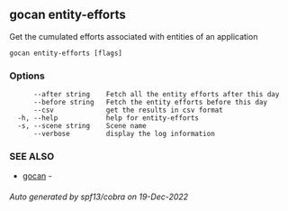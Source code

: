 ## gocan entity-efforts

Get the cumulated efforts associated with entities of an application

```
gocan entity-efforts [flags]
```

### Options

```
      --after string    Fetch all the entity efforts after this day
      --before string   Fetch the entity efforts before this day
      --csv             get the results in csv format
  -h, --help            help for entity-efforts
  -s, --scene string    Scene name
      --verbose         display the log information
```

### SEE ALSO

* [gocan](gocan.md)	 - 

###### Auto generated by spf13/cobra on 19-Dec-2022
